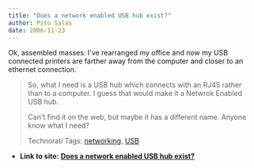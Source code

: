 ```yaml
---
title: "Does a network enabled USB hub exist?"
author: Pito Salas
date: 2006-11-23
---
```


Ok, assembled masses: I've rearranged my office and now my USB connected
printers are farther away from the computer and closer to an ethernet
connection.

>
> So, what I need is a USB hub which connects with an RJ45 rather than to a
> computer. I guess that would make it a Netwrok Enabled USB hub.
>
> Can't find it on the web, but maybe it has a different name. Anyone know
> what I need?  
>
>
> Technorati Tags: [networking](<http://www.technorati.com/tag/networking>),
> [USB](<http://www.technorati.com/tag/USB>)


* **Link to site:** **[Does a network enabled USB hub exist?](None)**
